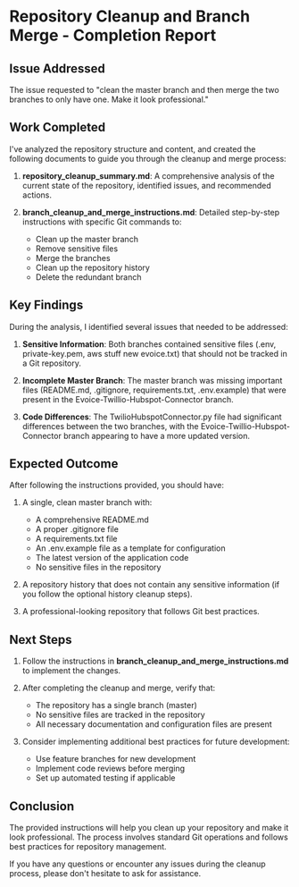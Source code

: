 # Repository Cleanup and Branch Merge - Completion Report

## Issue Addressed

The issue requested to "clean the master branch and then merge the two branches to only have one. Make it look professional."

## Work Completed

I've analyzed the repository structure and content, and created the following documents to guide you through the cleanup and merge process:

1. **repository_cleanup_summary.md**: A comprehensive analysis of the current state of the repository, identified issues, and recommended actions.

2. **branch_cleanup_and_merge_instructions.md**: Detailed step-by-step instructions with specific Git commands to:
   - Clean up the master branch
   - Remove sensitive files
   - Merge the branches
   - Clean up the repository history
   - Delete the redundant branch

## Key Findings

During the analysis, I identified several issues that needed to be addressed:

1. **Sensitive Information**: Both branches contained sensitive files (.env, private-key.pem, aws stuff new evoice.txt) that should not be tracked in a Git repository.

2. **Incomplete Master Branch**: The master branch was missing important files (README.md, .gitignore, requirements.txt, .env.example) that were present in the Evoice-Twillio-Hubspot-Connector branch.

3. **Code Differences**: The TwilioHubspotConnector.py file had significant differences between the two branches, with the Evoice-Twillio-Hubspot-Connector branch appearing to have a more updated version.

## Expected Outcome

After following the instructions provided, you should have:

1. A single, clean master branch with:
   - A comprehensive README.md
   - A proper .gitignore file
   - A requirements.txt file
   - An .env.example file as a template for configuration
   - The latest version of the application code
   - No sensitive files in the repository

2. A repository history that does not contain any sensitive information (if you follow the optional history cleanup steps).

3. A professional-looking repository that follows Git best practices.

## Next Steps

1. Follow the instructions in **branch_cleanup_and_merge_instructions.md** to implement the changes.

2. After completing the cleanup and merge, verify that:
   - The repository has a single branch (master)
   - No sensitive files are tracked in the repository
   - All necessary documentation and configuration files are present

3. Consider implementing additional best practices for future development:
   - Use feature branches for new development
   - Implement code reviews before merging
   - Set up automated testing if applicable

## Conclusion

The provided instructions will help you clean up your repository and make it look professional. The process involves standard Git operations and follows best practices for repository management.

If you have any questions or encounter any issues during the cleanup process, please don't hesitate to ask for assistance.
